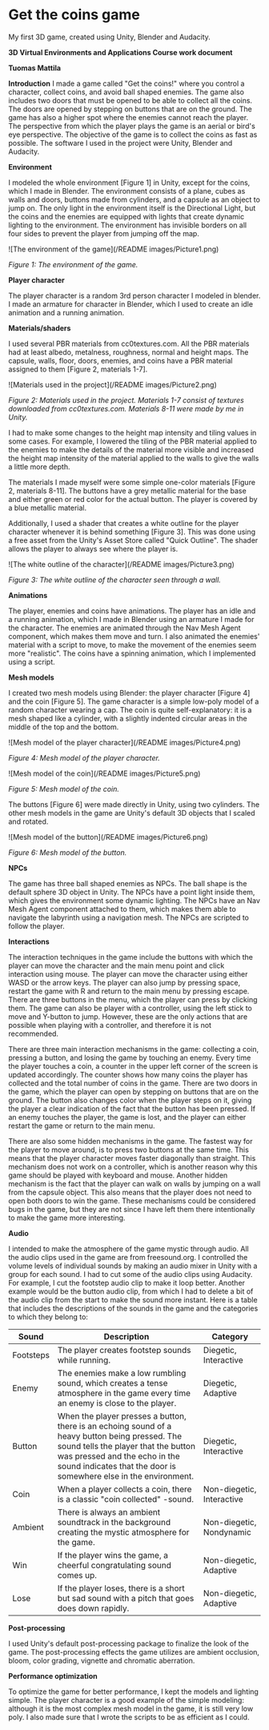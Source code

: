 # Get the coins game
 My first 3D game, created using Unity, Blender and Audacity.

**3D Virtual Environments and Applications
 Course work document**

**Tuomas Mattila**

**Introduction**
 I made a game called &quot;Get the coins!&quot; where you control a character, collect coins, and avoid ball shaped enemies. The game also includes two doors that must be opened to be able to collect all the coins. The doors are opened by stepping on buttons that are on the ground. The game has also a higher spot where the enemies cannot reach the player. The perspective from which the player plays the game is an aerial or bird&#39;s eye perspective. The objective of the game is to collect the coins as fast as possible. The software I used in the project were Unity, Blender and Audacity.

**Environment**

I modeled the whole environment [Figure 1] in Unity, except for the coins, which I made in Blender. The environment consists of a plane, cubes as walls and doors, buttons made from cylinders, and a capsule as an object to jump on. The only light in the environment itself is the Directional Light, but the coins and the enemies are equipped with lights that create dynamic lighting to the environment. The environment has invisible borders on all four sides to prevent the player from jumping off the map.

![The environment of the game](/README images/Picture1.png)

_Figure 1: The environment of the game._

**Player character**

The player character is a random 3rd person character I modeled in blender. I made an armature for character in Blender, which I used to create an idle animation and a running animation.

**Materials/shaders**

I used several PBR materials from cc0textures.com. All the PBR materials had at least albedo, metalness, roughness, normal and height maps. The capsule, walls, floor, doors, enemies, and coins have a PBR material assigned to them [Figure 2, materials 1-7].

![Materials used in the project](/README images/Picture2.png)

_Figure 2: Materials used in the project. Materials 1-7 consist of textures downloaded from cc0textures.com. Materials 8-11 were made by me in Unity._

I had to make some changes to the height map intensity and tiling values in some cases. For example, I lowered the tiling of the PBR material applied to the enemies to make the details of the material more visible and increased the height map intensity of the material applied to the walls to give the walls a little more depth.

The materials I made myself were some simple one-color materials [Figure 2, materials 8-11]. The buttons have a grey metallic material for the base and either green or red color for the actual button. The player is covered by a blue metallic material.

Additionally, I used a shader that creates a white outline for the player character whenever it is behind something [Figure 3]. This was done using a free asset from the Unity&#39;s Asset Store called &quot;Quick Outline&quot;. The shader allows the player to always see where the player is.

![The white outline of the character](/README images/Picture3.png)

_Figure 3: The white outline of the character seen through a wall._

**Animations**

The player, enemies and coins have animations. The player has an idle and a running animation, which I made in Blender using an armature I made for the character. The enemies are animated through the Nav Mesh Agent component, which makes them move and turn. I also animated the enemies&#39; material with a script to move, to make the movement of the enemies seem more &quot;realistic&quot;. The coins have a spinning animation, which I implemented using a script.

**Mesh models**

I created two mesh models using Blender: the player character [Figure 4] and the coin [Figure 5]. The game character is a simple low-poly model of a random character wearing a cap. The coin is quite self-explanatory: it is a mesh shaped like a cylinder, with a slightly indented circular areas in the middle of the top and the bottom.

![Mesh model of the player character](/README images/Picture4.png)

_Figure 4: Mesh model of the player character._

![Mesh model of the coin](/README images/Picture5.png)

_Figure 5: Mesh model of the coin._

The buttons [Figure 6] were made directly in Unity, using two cylinders. The other mesh models in the game are Unity&#39;s default 3D objects that I scaled and rotated.

![Mesh model of the button](/README images/Picture6.png)

_Figure 6: Mesh model of the button._

**NPCs**

The game has three ball shaped enemies as NPCs. The ball shape is the default sphere 3D object in Unity. The NPCs have a point light inside them, which gives the environment some dynamic lighting. The NPCs have an Nav Mesh Agent component attached to them, which makes them able to navigate the labyrinth using a navigation mesh. The NPCs are scripted to follow the player.

**Interactions**

The interaction techniques in the game include the buttons with which the player can move the character and the main menu point and click interaction using mouse. The player can move the character using either WASD or the arrow keys. The player can also jump by pressing space, restart the game with R and return to the main menu by pressing escape. There are three buttons in the menu, which the player can press by clicking them. The game can also be player with a controller, using the left stick to move and Y-button to jump. However, these are the only actions that are possible when playing with a controller, and therefore it is not recommended.

There are three main interaction mechanisms in the game: collecting a coin, pressing a button, and losing the game by touching an enemy. Every time the player touches a coin, a counter in the upper left corner of the screen is updated accordingly. The counter shows how many coins the player has collected and the total number of coins in the game. There are two doors in the game, which the player can open by stepping on buttons that are on the ground. The button also changes color when the player steps on it, giving the player a clear indication of the fact that the button has been pressed. If an enemy touches the player, the game is lost, and the player can either restart the game or return to the main menu.

There are also some hidden mechanisms in the game. The fastest way for the player to move around, is to press two buttons at the same time. This means that the player character moves faster diagonally than straight. This mechanism does not work on a controller, which is another reason why this game should be played with keyboard and mouse. Another hidden mechanism is the fact that the player can walk on walls by jumping on a wall from the capsule object. This also means that the player does not need to open both doors to win the game. These mechanisms could be considered bugs in the game, but they are not since I have left them there intentionally to make the game more interesting.

**Audio**

I intended to make the atmosphere of the game mystic through audio. All the audio clips used in the game are from freesound.org. I controlled the volume levels of individual sounds by making an audio mixer in Unity with a group for each sound. I had to cut some of the audio clips using Audacity. For example, I cut the footstep audio clip to make it loop better. Another example would be the button audio clip, from which I had to delete a bit of the audio clip from the start to make the sound more instant. Here is a table that includes the descriptions of the sounds in the game and the categories to which they belong to:

| **Sound** | **Description** | **Category** |
| --- | --- | --- |
| Footsteps | The player creates footstep sounds while running. | Diegetic, Interactive |
| Enemy | The enemies make a low rumbling sound, which creates a tense atmosphere in the game every time an enemy is close to the player. | Diegetic, Adaptive |
| Button | When the player presses a button, there is an echoing sound of a heavy button being pressed. The sound tells the player that the button was pressed and the echo in the sound indicates that the door is somewhere else in the environment. | Diegetic, Interactive |
| Coin | When a player collects a coin, there is a classic &quot;coin collected&quot; -sound. | Non-diegetic, Interactive |
| Ambient | There is always an ambient soundtrack in the background creating the mystic atmosphere for the game. | Non-diegetic, Nondynamic |
| Win | If the player wins the game, a cheerful congratulating sound comes up. | Non-diegetic, Adaptive |
| Lose | If the player loses, there is a short but sad sound with a pitch that goes does down rapidly. | Non-diegetic, Adaptive |

**Post-processing**

I used Unity&#39;s default post-processing package to finalize the look of the game. The post-processing effects the game utilizes are ambient occlusion, bloom, color grading, vignette and chromatic aberration.

**Performance optimization**

To optimize the game for better performance, I kept the models and lighting simple. The player character is a good example of the simple modeling: although it is the most complex mesh model in the game, it is still very low poly. I also made sure that I wrote the scripts to be as efficient as I could.

